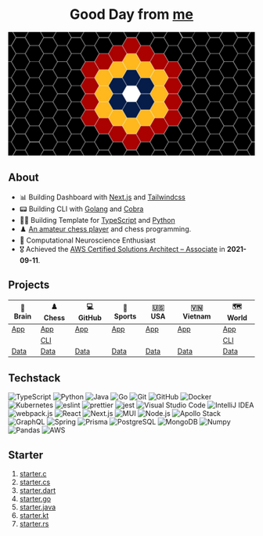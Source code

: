 <div align="center">
    <h1>Good Day from <a href="https://hieudoanm.github.io">me</a></h1>
</div>

<img src="./images/cover.jpg" alt="Cover" style="max-width: 100%" />

## About

- 📊 Building Dashboard with [Next.js](https://nextjs.org/) and [Tailwindcss](https://tailwindcss.com)
- 📟 Building CLI with [Golang](https://go.dev/) and [Cobra](https://cobra.dev/)
- 👨‍💻 Building Template for [TypeScript][organisation-typescript] and [Python][organisation-python]
- ♟️ [An amateur chess player](https://www.chess.com/member/thedarkknighttrilogy) and chess programming.
- 🧠 Computational Neuroscience Enthusiast
- 🎖️ Achieved the [AWS Certified Solutions Architect – Associate](https://www.credly.com/badges/a427ccdc-fc44-4874-a422-21d772e0e4b3?source=linked_in_profile) in **2021-09-11**.

## Projects

| 🧠 Brain           | ♟️ Chess           | 💻 GitHub           | 🏅 Sports           | 🇺🇸 USA           | 🇻🇳 Vietnam           | 🗺️ World           |
| ------------------ | ------------------ | ------------------- | ------------------- | ---------------- | -------------------- | ------------------ |
| [App][app-brain]   | [App][app-chess]   | [App][app-github]   | [App][app-sports]   | [App][app-usa]   | [App][app-vietnam]   | [App][app-world]   |
|                    | [CLI][cli-chess]   |                     |                     |                  |                      | [CLI][cli-world]   |
| [Data][data-brain] | [Data][data-chess] | [Data][data-github] | [Data][data-sports] | [Data][data-usa] | [Data][data-vietnam] | [Data][data-world] |

## Techstack

<p>
    <img src="https://raw.githubusercontent.com/get-icon/geticon/master/icons/typescript-icon.svg" alt="TypeScript" width="32px" height="32px" />
    <img src="https://raw.githubusercontent.com/get-icon/geticon/master/icons/python.svg" alt="Python" width="32px" height="32px" />
    <img src="https://raw.githubusercontent.com/get-icon/geticon/master/icons/java.svg" alt="Java" width="32px" height="32px" />
    <img src="https://raw.githubusercontent.com/get-icon/geticon/master/icons/go.svg" alt="Go" width="32px" height="32px" />
    <img src="https://raw.githubusercontent.com/get-icon/geticon/master/icons/git-icon.svg" alt="Git" width="32px" height="32px" />
    <img src="https://raw.githubusercontent.com/get-icon/geticon/master/icons/github-icon.svg" alt="GitHub" width="32px" height="32px" />
    <img src="https://raw.githubusercontent.com/get-icon/geticon/master/icons/docker-icon.svg" alt="Docker" width="32px" height="32px" />
    <img src="https://raw.githubusercontent.com/get-icon/geticon/master/icons/kubernetes.svg" alt="Kubernetes" width="32px" height="32px" />
    <img src="https://raw.githubusercontent.com/get-icon/geticon/master/icons/eslint.svg" alt="eslint" width="32px" height="32px" />
    <img src="https://raw.githubusercontent.com/get-icon/geticon/master/icons/prettier.svg" alt="prettier" width="32px" height="32px" />
    <img src="https://raw.githubusercontent.com/get-icon/geticon/master/icons/jest.svg" alt="jest" width="32px" height="32px" />
    <img src="https://raw.githubusercontent.com/get-icon/geticon/master/icons/visual-studio-code.svg" alt="Visual Studio Code" width="32px" height="32px" />
    <img src="https://raw.githubusercontent.com/get-icon/geticon/master/icons/intellij-idea.svg" alt="IntelliJ IDEA" width="32px" height="32px" />
    <img src="https://raw.githubusercontent.com/get-icon/geticon/master/icons/webpack.svg" alt="webpack.js" width="32px" height="32px" />
    <img src="https://raw.githubusercontent.com/get-icon/geticon/master/icons/react.svg" alt="React" width="32px" height="32px" />
    <img src="https://raw.githubusercontent.com/get-icon/geticon/master/icons/nextjs-icon.svg" alt="Next.js" width="32px" height="32px" />
    <img src="https://raw.githubusercontent.com/get-icon/geticon/master/icons/material-ui.svg" alt="MUI" width="32px" height="32px" />
    <img src="https://raw.githubusercontent.com/get-icon/geticon/master/icons/nodejs-icon.svg" alt="Node.js" width="32px" height="32px" />
    <img src="https://raw.githubusercontent.com/get-icon/geticon/master/icons/apollostack.svg" alt="Apollo Stack" width="32px" height="32px" />
    <img src="https://raw.githubusercontent.com/get-icon/geticon/master/icons/graphql.svg" alt="GraphQL" width="32px" height="32px" />
    <img src="https://raw.githubusercontent.com/get-icon/geticon/master/icons/spring.svg" alt="Spring" width="32px" height="32px" />
    <img src="https://raw.githubusercontent.com/get-icon/geticon/master/icons/prisma.svg" alt="Prisma" width="32px" height="32px" />
    <img src="https://raw.githubusercontent.com/get-icon/geticon/master/icons/postgresql.svg" alt="PostgreSQL" width="32px" height="32px" />
    <img src="https://raw.githubusercontent.com/get-icon/geticon/master/icons/mongodb-icon.svg" alt="MongoDB" width="32px" height="32px" />
    <img src="https://raw.githubusercontent.com/get-icon/geticon/master/icons/numpy-icon.svg" alt="Numpy" width="32px" height="32px" />
    <img src="https://raw.githubusercontent.com/get-icon/geticon/master/icons/pandas-icon.svg" alt="Pandas" width="32px" height="32px" />
    <img src="https://raw.githubusercontent.com/get-icon/geticon/master/icons/aws.svg" alt="AWS" width="32px" height="32px" />
</p>

## Starter

1. [starter.c](https://github.com/hieudoanm/starter.c)
2. [starter.cs](https://github.com/hieudoanm/starter.cs)
3. [starter.dart](https://github.com/hieudoanm/starter.dart)
4. [starter.go](https://github.com/hieudoanm/starter.go)
5. [starter.java](https://github.com/hieudoanm/starter.java)
6. [starter.kt](https://github.com/hieudoanm/starter.kt)
7. [starter.rs](https://github.com/hieudoanm/starter.rs)

[app-brain]: https://github.com/hieudoanm/app.brain
[app-chess]: https://github.com/hieudoanm/app.chess
[app-github]: https://github.com/hieudoanm/app.github
[app-sports]: https://github.com/hieudoanm/app.sports
[app-usa]: https://github.com/hieudoanm/app.usa
[app-vietnam]: https://github.com/hieudoanm/app.vietnam
[app-world]: https://github.com/hieudoanm/app.world
[cli-chess]: https://github.com/hieudoanm/cli.chess
[cli-world]: https://github.com/hieudoanm/cli.world
[data-brain]: https://github.com/hieudoanm/data.brain
[data-chess]: https://github.com/hieudoanm/data.chess
[data-github]: https://github.com/hieudoanm/data.github
[data-sports]: https://github.com/hieudoanm/data.sports
[data-usa]: https://github.com/hieudoanm/data.usa
[data-vietnam]: https://github.com/hieudoanm/data.vietnam
[data-world]: https://github.com/hieudoanm/data.world
[organisation-python]: https://github.com/houseofpython3
[organisation-typescript]: https://github.com/houseoftypescript
